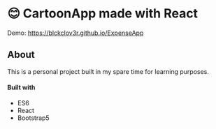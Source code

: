 # 😊 CartoonApp made with React

Demo: https://blckclov3r.github.io/ExpenseApp

## About

This is a personal project built in my spare time for learning purposes.

#### Built with

* ES6
* React
* Bootstrap5

